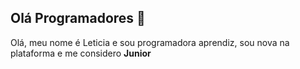 ## Olá Programadores 👋

Olá, meu nome é Leticia e sou programadora aprendiz, sou nova na plataforma e me considero **Junior**

